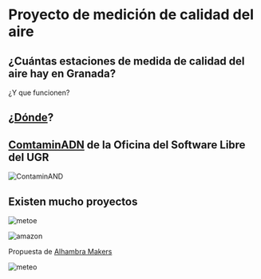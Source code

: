 # Proyecto de medición de calidad del aire


## ¿Cuántas estaciones de medida de calidad del aire hay en Granada?

¿Y que funcionen?

## ¿[Dónde](http://www.granada.org/inet/wambiente.nsf/b1b426e5d69467c3c125763b0031d0c4/9d664bddf7e64554c125764e003875c0!OpenDocument)?

## [ComtaminADN](https://github.com/oslugr/contaminAND/blob/master/planteamiento.md) de la Oficina del Software Libre del UGR

![ContaminAND](https://github.com/oslugr/contaminAND/raw/master/recursos/granada-radioactiva_reducido.png)


## Existen mucho proyectos

![metoe](https://blog.adafruit.com/wp-content/uploads/2009/06/3597088400-866e918c09-b.jpg)


![amazon](https://images-na.ssl-images-amazon.com/images/I/61vUMRmo77L._SL1001_.jpg)

Propuesta de  [Alhambra Makers](https://github.com/AlhambraMakers/Meteorologia/wiki)

![meteo](https://github.com/AlhambraMakers/Meteorologia/wiki)

